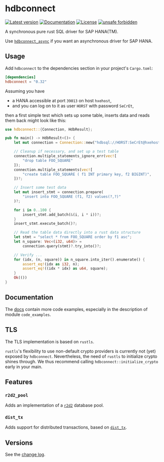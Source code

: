 # hdbconnect

[![Latest version](https://img.shields.io/crates/v/hdbconnect.svg)](https://crates.io/crates/hdbconnect)
[![Documentation](https://docs.rs/hdbconnect/badge.svg)](https://docs.rs/hdbconnect)
[![License](https://img.shields.io/crates/l/hdbconnect.svg)](https://github.com/emabee/hdbconnect)
[![unsafe forbidden](https://img.shields.io/badge/unsafe-forbidden-success.svg)](https://github.com/rust-secure-code/safety-dance/)

A synchronous pure rust SQL driver for SAP HANA(TM).

Use [`hdbconnect_async`](https://crates.io/crates/hdbconnect_async)
if you want an asynchronous driver for SAP HANA.

## Usage

Add `hdbconnect` to the dependencies section in your project's `Cargo.toml`:

```toml
[dependencies]
hdbconnect = "0.32"
```

Assuming you have

- a HANA accessible at port `39013` on host `hxehost`,
- and you can log on to it as user `HORST` with password `SeCrEt`,

then a first simple test which sets up some table, inserts data and reads them back
might look like this:

```rust
use hdbconnect::{Connection, HdbResult};

pub fn main() -> HdbResult<()> {
    let mut connection = Connection::new("hdbsql://HORST:SeCrEt@hxehost:39013")?;

    // Cleanup if necessary, and set up a test table
    connection.multiple_statements_ignore_err(vec![
        "drop table FOO_SQUARE"
    ]);
    connection.multiple_statements(vec![
        "create table FOO_SQUARE ( f1 INT primary key, f2 BIGINT)",
    ])?;

    // Insert some test data
    let mut insert_stmt = connection.prepare(
        "insert into FOO_SQUARE (f1, f2) values(?,?)"
    )?;

    for i in 0..100 {
        insert_stmt.add_batch(&(i, i * i))?;
    }
    insert_stmt.execute_batch()?;

    // Read the table data directly into a rust data structure
    let stmt = "select * from FOO_SQUARE order by f1 asc";
    let n_square: Vec<(i32, u64)> =
        connection.query(stmt)?.try_into()?;

    // Verify ...
    for (idx, (n, square)) in n_square.into_iter().enumerate() {
        assert_eq!(idx as i32, n);
        assert_eq!((idx * idx) as u64, square);
    }
    Ok(())
}
```

## Documentation

The [docs](https://docs.rs/hdbconnect/) contain more code examples,
especially in the description of module `code_examples`.

## TLS

The TLS implementation is based on `rustls`.

`rustls`'s flexibility to use non-default crypto providers is currently not (yet) exposed by `hdbconnect`.
Nevertheless, the need of `rustls` to initialize crypto shines through.
We thus recommend calling `hdbconnect::initialize_crypto` early in your main.

## Features

### `r2d2_pool`

Adds an implementation of a [`r2d2`](https://crates.io/crates/r2d2) database pool.

### `dist_tx`

Adds support for distributed transactions, based on [`dist_tx`](https://crates.io/crates/dist_tx).

## Versions

See the [change log](https://github.com/emabee/rust-hdbconnect/blob/master/CHANGELOG.md).
